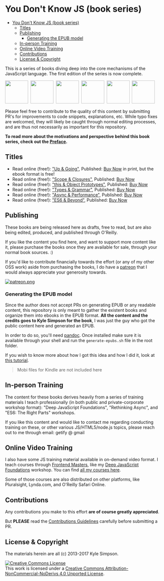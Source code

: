 # You Don't Know JS (book series)

<!-- TOC -->

- [You Don't Know JS (book series)](#you-dont-know-js-book-series)
  - [Titles](#titles)
  - [Publishing](#publishing)
    - [Generating the EPUB model](#generating-the-epub-model)
  - [In-person Training](#in-person-training)
  - [Online Video Training](#online-video-training)
  - [Contributions](#contributions)
  - [License & Copyright](#license--copyright)

<!-- /TOC -->

This is a series of books diving deep into the core mechanisms of the JavaScript language. The first edition of the series is now complete.

<a href="http://www.ebooks.com/1993212/you-don-t-know-js-up-going/simpson-kyle/"><img src="up %26 going/cover.jpg" width="75"></a>&nbsp;
<a href="http://www.ebooks.com/1647631/you-don-t-know-js-scope-closures/simpson-kyle/"><img src="scope %26 closures/cover.jpg" width="75"></a>&nbsp;
<a href="http://www.ebooks.com/1734321/you-don-t-know-js-this-object-prototypes/simpson-kyle/"><img src="this %26 object prototypes/cover.jpg" width="75"></a>&nbsp;
<a href="http://www.ebooks.com/1935541/you-don-t-know-js-types-grammar/simpson-kyle/"><img src="types %26 grammar/cover.jpg" width="75"></a>&nbsp;
<a href="http://www.ebooks.com/1977375/you-don-t-know-js-async-performance/simpson-kyle/"><img src="async %26 performance/cover.jpg" width="75"></a>&nbsp;
<a href="http://www.ebooks.com/2481820/you-don-t-know-js-es6-beyond/simpson-kyle/"><img src="es6 %26 beyond/cover.jpg" width="75"></a>

Please feel free to contribute to the quality of this content by submitting PR's for improvements to code snippets, explanations, etc. While typo fixes are welcomed, they will likely be caught through normal editing processes, and are thus not necessarily as important for this repository.

**To read more about the motivations and perspective behind this book series, check out the [Preface](preface.md).**

## Titles

* Read online (free!): ["Up & Going"](up\%20&\%20going/README.md#you-dont-know-js-up--going), Published: [Buy Now](http://www.ebooks.com/1993212/you-don-t-know-js-up-going/simpson-kyle/) in print, but the ebook format is free!
* Read online (free!): ["Scope & Closures"](scope\%20&\%20closures/README.md#you-dont-know-js-scope--closures), Published: [Buy Now](http://www.ebooks.com/1647631/you-don-t-know-js-scope-closures/simpson-kyle/)
* Read online (free!): ["this & Object Prototypes"](this\%20&\%20object\%20prototypes/README.md#you-dont-know-js-this--object-prototypes), Published: [Buy Now](http://www.ebooks.com/1734321/you-don-t-know-js-this-object-prototypes/simpson-kyle/)
* Read online (free!): ["Types & Grammar"](types\%20&\%20grammar/README.md#you-dont-know-js-types--grammar), Published: [Buy Now](http://www.ebooks.com/1935541/you-don-t-know-js-types-grammar/simpson-kyle/)
* Read online (free!): ["Async & Performance"](async\%20&\%20performance/README.md#you-dont-know-js-async--performance), Published: [Buy Now](http://www.ebooks.com/1977375/you-don-t-know-js-async-performance/simpson-kyle/)
* Read online (free!): ["ES6 & Beyond"](es6\%20&\%20beyond/README.md#you-dont-know-js-es6--beyond), Published: [Buy Now](http://www.ebooks.com/2481820/you-don-t-know-js-es6-beyond/simpson-kyle/)

## Publishing

These books are being released here as drafts, free to read, but are also being edited, produced, and published through O'Reilly.

If you like the content you find here, and want to support more content like it, please purchase the books once they are available for sale, through your normal book sources. :)

If you'd like to contribute financially towards the effort (or any of my other OSS work) aside from purchasing the books, I do have a [patreon](https://www.patreon.com/getify) that I would always appreciate your generosity towards.

<a href="https://www.patreon.com/getify">[![patreon.png](https://s13.postimg.org/k9nkc5thz/become_a_patron_button.png)](https://www.patreon.com/getify)</a>

### Generating the EPUB model

Since the author does not accept PRs on generating EPUB or any readable content, this repository is only meant to gather the existent books and organize them into ebooks in the EPUB format. **All the content and the credits goes to Kyle Simpson for the book**, I was just the guy who got the public content here and generated an EPUB.

In order to do so, you'll need [pandoc](https://pandoc.org/installing.html). Once installed make sure it is available through your shell and run the `generate-epubs.sh` file in the root folder.

If you wish to know more about how I got this idea and how I did it, look at [this tutorial](https://puppet.com/blog/how-we-automated-our-ebook-builds-pandoc-and-kindlegen).

> Mobi files for Kindle are not included here

## In-person Training

The content for these books derives heavily from a series of training materials I teach professionally (in both public and private-corporate workshop format): "Deep JavaScript Foundations", "Rethinking Async", and "ES6: The Right Parts" workshops.

If you like this content and would like to contact me regarding conducting training on these, or other various JS/HTML5/node.js topics, please reach out to me through email: getify @ gmail

## Online Video Training

I also have some JS training material available in on-demand video format. I teach courses through [Frontend Masters](https://FrontendMasters.com), like my [Deep JavaScript Foundations](https://frontendmasters.com/courses/javascript-foundations/) workshop. You can find [all my courses here](https://frontendmasters.com/kyle-simpson/).

Some of those courses are also distributed on other platforms, like Pluralsight, Lynda.com, and O'Reilly Safari Online.

## Contributions

Any contributions you make to this effort **are of course greatly appreciated**.

But **PLEASE** read the [Contributions Guidelines](CONTRIBUTING.md) carefully before submitting a PR.

## License & Copyright

The materials herein are all (c) 2013-2017 Kyle Simpson.

<a rel="license" href="http://creativecommons.org/licenses/by-nc-nd/4.0/"><img alt="Creative Commons License" style="border-width:0" src="https://i.creativecommons.org/l/by-nc-nd/4.0/88x31.png" /></a><br />This work is licensed under a <a rel="license" href="http://creativecommons.org/licenses/by-nc-nd/4.0/">Creative Commons Attribution-NonCommercial-NoDerivs 4.0 Unported License</a>.
